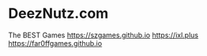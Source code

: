 # DeezNutz.com
The BEST Games
https://szgames.github.io
https://ixl.plus
https://far0ffgames.github.io
